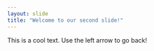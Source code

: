 ```yaml
---
layout: slide
title: "Welcome to our second slide!"
---
```

This is a cool text.
Use the left arrow to go back!
